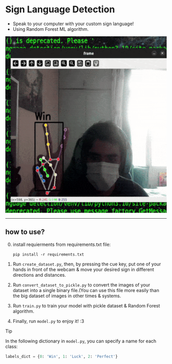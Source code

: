 # Sign Language Detection
 - Speak to your computer with your custom sign language!
 - Using Random Forest ML algorithm.


<img src="test_model2.gif" width="600" height="550">

---------------------------------------------------------------------------
## how to use?
0. install requierments from requirements.txt file:
   
   ```console
   pip install -r requirements.txt
   ```
2. Run `create_dataset.py`, then, by pressing the cue key, put one of your hands in front of the webcam & move your desired sign in different directions and distances.

3. Run `convert_dataset_to_pickle.py` to convert the images of your dataset into a single binary file.(You can use this file more easily than the big dataset of images in other times & systems.

4. Run `train.py` to train your model with pickle dataset & Random Forest algorithm.

5. Finally, run `model.py` to enjoy it! :3

> [!TIP]
> In the following dictionary in ‍‍`model.py`, you can specify a name for each class:
> ```py
> labels_dict = {0: 'Win', 1: 'Luck', 2: 'Perfect'}
> ```
   
